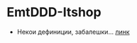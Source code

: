 # EmtDDD-Itshop

- Некои дефиниции, забалешки... [линк](https://github.com/AceGjorgjievski/EMT-labs/blob/main/Books/emt.md)
